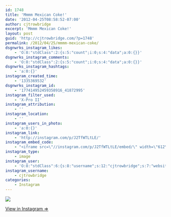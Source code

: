 ```yaml
---
id: 1748
title: 'Mmmm Mexican Coke!'
date: '2012-04-25T08:58:52-07:00'
author: cjtrowbridge
excerpt: 'Mmmm Mexican Coke!'
layout: post
guid: 'http://cjtrowbridge.com/?p=1748'
permalink: /2012/04/25/mmmm-mexican-coke/
dsgnwrks_instagram_likes:
    - 'O:8:"stdClass":2:{s:5:"count";i:0;s:4:"data";a:0:{}}'
dsgnwrks_instagram_comments:
    - 'O:8:"stdClass":2:{s:5:"count";i:0;s:4:"data";a:0:{}}'
dsgnwrks_instagram_hashtags:
    - 'a:0:{}'
instagram_created_time:
    - '1335369532'
dsgnwrks_instagram_id:
    - '177414952459358916_41872995'
instagram_filter_used:
    - 'X-Pro II'
instagram_attribution:
    - ''
instagram_location:
    - ''
instagram_users_in_photo:
    - 'a:0:{}'
instagram_link:
    - 'http://instagram.com/p/J2TfWTLtLE/'
instagram_embed_code:
    - "<iframe src=\"//instagram.com/p/J2TfWTLtLE/embed/\" width=\"612\" height=\"710\" frameborder=\"0\" scrolling=\"no\" allowtransparency=\"true\"></iframe>\n"
instagram_type:
    - image
instagram_user:
    - 'O:8:"stdClass":6:{s:8:"username";s:12:"cjtrowbridge";s:7:"website";s:0:"";s:15:"profile_picture";s:103:"https://igcdn-photos-f-a.akamaihd.net/hphotos-ak-xpa1/t51.2885-19/925559_452430704897917_67836701_a.jpg";s:9:"full_name";s:13:"CJ Trowbridge";s:3:"bio";s:0:"";s:2:"id";s:8:"41872995";}'
instagram_username:
    - cjtrowbridge
categories:
    - Instagram
---
```


[![](http://scontent-b.cdninstagram.com/hphotos-xap1/outbound-distilleryimage0/t0.0-17/OBPTH/8d96b2368eef11e1a92a1231381b6f02_7.jpg)](http://instagram.com/p/J2TfWTLtLE/)

[View in Instagram ⇒](http://instagram.com/p/J2TfWTLtLE/)